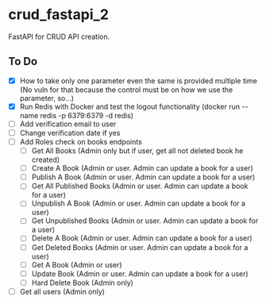 # crud_fastapi_2

FastAPI for CRUD API creation.

## To Do

- [x] How to take only one parameter even the same is provided multiple time (No vuln for that because the control must be on how we use the parameter, so...)
- [x] Run Redis with Docker and test the logout functionality (docker run --name redis -p 6379:6379 -d redis)
- [ ] Add verification email to user
- [ ] Change verification date if yes
- [ ] Add Roles check on books endpoints
  - [ ] Get All Books (Admin only but if user, get all not deleted book he created)
  - [ ] Create A Book (Admin or user. Admin can update a book for a user)
  - [ ] Publish A Book (Admin or user. Admin can update a book for a user)
  - [ ] Get All Published Books (Admin or user. Admin can update a book for a user)
  - [ ] Unpublish A Book (Admin or user. Admin can update a book for a user)
  - [ ] Get Unpublished Books (Admin or user. Admin can update a book for a user)
  - [ ] Delete A Book (Admin or user. Admin can update a book for a user)
  - [ ] Get Deleted Books (Admin or user. Admin can update a book for a user)
  - [ ] Get A Book (Admin or user)
  - [ ] Update Book (Admin or user. Admin can update a book for a user)
  - [ ] Hard Delete Book (Admin only)
- [ ] Get all users (Admin only)